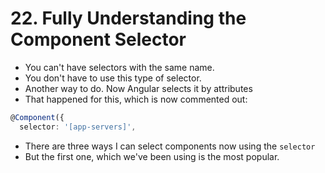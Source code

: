 # 22. Fully Understanding the Component Selector
- You can't have selectors with the same name.
- You don't have to use this type of selector.
- Another way to do. Now Angular selects it by attributes
- That happened for this, which is now commented out:
```ts
@Component({
  selector: '[app-servers]',
```
- There are three ways I can select components now using the `selector`
- But the first one, which we've been using is the most popular. 
